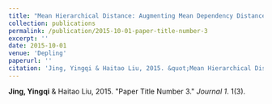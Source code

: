 ```yaml
---
title: "Mean Hierarchical Distance: Augmenting Mean Dependency Distance"
collection: publications
permalink: /publication/2015-10-01-paper-title-number-3
excerpt: ''
date: 2015-10-01
venue: 'Depling'
paperurl: ''
citation: 'Jing, Yingqi & Haitao Liu, 2015. &quot;Mean Hierarchical Distance: Augmenting Mean Dependency Distance.&quot; <i>Proceedings of the Third International Conference on Dependency Linguistics</i>. Uppsala, Sweden, August 24-26, pp. 161-170.'
---
```



**Jing, Yingqi** & Haitao Liu, 2015. "Paper Title Number 3." <i>Journal 1</i>. 1(3).

